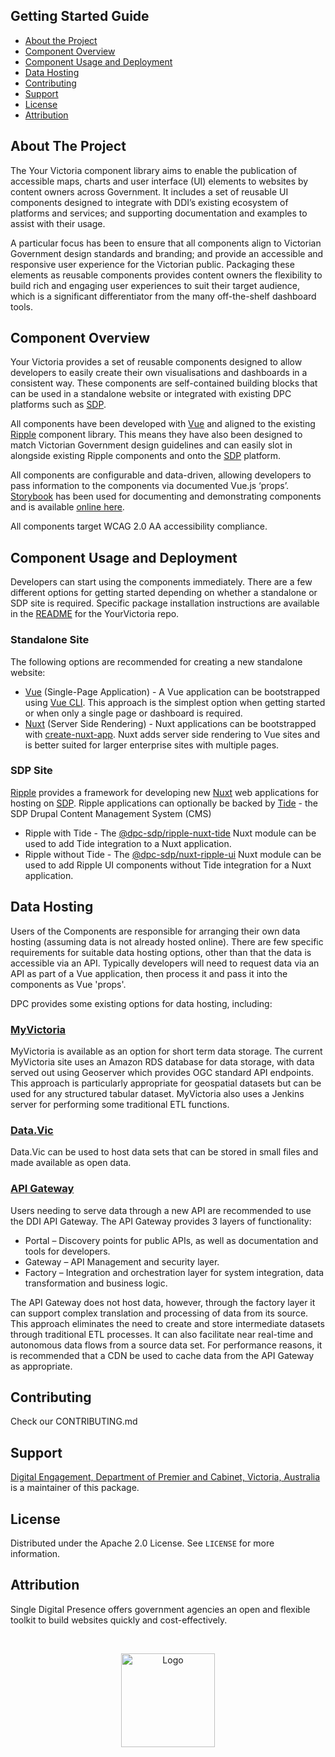## Getting Started Guide

* [About the Project](#about-the-project)
* [Component Overview](#component-overview)
* [Component Usage and Deployment](#component-usage-and-deployment)
* [Data Hosting](#data-hosting)
* [Contributing](#contributing)
* [Support](#support)
* [License](#license)
* [Attribution](#attribution)

## About The Project

The Your Victoria component library aims to enable the publication of accessible maps, charts and user interface (UI)
elements to websites by content owners across Government. It includes a set of reusable UI components designed to
integrate with DDI’s existing ecosystem of platforms and services; and supporting documentation and examples to assist
with their usage.

A particular focus has been to ensure that all components align to Victorian Government design standards and branding;
and provide an accessible and responsive user experience for the Victorian public. Packaging these elements as reusable
components provides content owners the flexibility to build rich and engaging user experiences to suit their target
audience, which is a significant differentiator from the many off-the-shelf dashboard tools.

## Component Overview

Your Victoria provides a set of reusable components designed to allow developers to easily create their own
visualisations and dashboards in a consistent way. These components are self-contained building blocks that can be used
in a standalone website or integrated with existing DPC platforms such as
[SDP](https://www.singledigitalpresence.vic.gov.au/).

All components have been developed with [Vue](https://vuejs.org/) and aligned to the existing
[Ripple](https://github.com/dpc-sdp/ripple) component library. This means they have also been designed to match
Victorian Government design guidelines and can easily slot in alongside existing Ripple components and onto the
[SDP](https://www.singledigitalpresence.vic.gov.au/) platform.

All components are configurable and data-driven, allowing developers to pass information to the components via
documented Vue.js ‘props’. [Storybook](https://storybook.js.org/) has been used for documenting and demonstrating
components and is available [online here](https://storybook-yourvictoria-vic-gov-au-develop.lagoon.vicsdp.amazee.io/).

All components target WCAG 2.0 AA accessibility compliance.

## Component Usage and Deployment

Developers can start using the components immediately. There are a few different options for getting started depending
on whether a standalone or SDP site is required. Specific package installation instructions are available in the
[README](https://github.com/dpc-sdp/yourvictoria-vic-gov-au) for the YourVictoria repo.

### Standalone Site

The following options are recommended for creating a new standalone website:

- [Vue](https://vuejs.org/) (Single-Page Application) - A Vue application can be bootstrapped using [Vue CLI](https://cli.vuejs.org/guide/).
This approach is the simplest option when getting started or when only a single page or dashboard is required.
- [Nuxt](https://nuxtjs.org/) (Server Side Rendering) - Nuxt applications can be bootstrapped with
[create-nuxt-app](https://github.com/nuxt/create-nuxt-app). Nuxt adds server side rendering to Vue sites and is better
suited for larger enterprise sites with multiple pages.

### SDP Site

[Ripple](https://github.com/dpc-sdp/ripple) provides a framework for developing new [Nuxt](https://nuxtjs.org/) web
applications for hosting on [SDP](https://www.singledigitalpresence.vic.gov.au/). Ripple applications can optionally
be backed by [Tide](https://github.com/dpc-sdp/tide) - the SDP Drupal Content Management System (CMS)

- Ripple with Tide - The [@dpc-sdp/ripple-nuxt-tide](https://www.npmjs.com/package/@dpc-sdp/ripple-nuxt-tide) Nuxt
module can be used to add Tide integration to a Nuxt application.
- Ripple without Tide - The [@dpc-sdp/nuxt-ripple-ui](https://www.npmjs.com/package/@dpc-sdp/ripple-nuxt-ui) Nuxt module
can be used to add Ripple UI components without Tide integration for a Nuxt application.

## Data Hosting

Users of the Components are responsible for arranging their own data hosting (assuming data is not already hosted
online). There are few specific requirements for suitable data hosting options, other than that the data is accessible
via an API. Typically developers will need to request data via an API as part of a Vue application, then process it and
pass it into the components as Vue 'props'.

DPC provides some existing options for data hosting, including:

### [MyVictoria](https://myvictoria.vic.gov.au/)
MyVictoria is available as an option for short term data storage. The
current MyVictoria site uses an Amazon RDS database for data storage, with data served out using Geoserver which
provides OGC standard API endpoints. This approach is particularly appropriate for geospatial datasets but can be used
for any structured tabular dataset. MyVictoria also uses a Jenkins server for performing some traditional ETL functions.

### [Data.Vic](https://www.data.vic.gov.au/)
Data.Vic can be used to host data sets that can be stored in small files and made available as open data.

### [API Gateway](https://developer.vic.gov.au/)
Users needing to serve data through a new API are recommended to use
the DDI API Gateway. The API Gateway provides 3 layers of functionality:

- Portal – Discovery points for public APIs, as well as documentation and tools for developers.
- Gateway – API Management and security layer.
- Factory – Integration and orchestration layer for system integration, data transformation and business logic.

The API Gateway does not host data, however, through the factory layer it can support complex translation and processing
of data from its source. This approach eliminates the need to create and store intermediate datasets through traditional
ETL processes. It can also facilitate near real-time and autonomous data flows from a source data set. For performance
reasons, it is recommended that a CDN be used to cache data from the API Gateway as appropriate.

## Contributing

Check our CONTRIBUTING.md

## Support

[Digital Engagement, Department of Premier and Cabinet, Victoria, Australia](https://github.com/dpc-sdp) is a maintainer of this package.

<!-- LICENSE -->
## License

Distributed under the Apache 2.0 License. See `LICENSE` for more information.

## Attribution

Single Digital Presence offers government agencies an open and flexible toolkit to build websites quickly and cost-effectively.

<!-- SDP LOGO -->
<br />
<p align="center">
  <a href="https://github.com/dpc-sdp/ripple">
    <img src="docs/sdp-vicgov.jpg" alt="Logo" height="150">
  </a>
</p>
